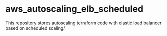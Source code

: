 # aws_autoscaling_elb_scheduled
This repository stores autoscaling terraform code with elastic load balancer based on scheduled scaling/
